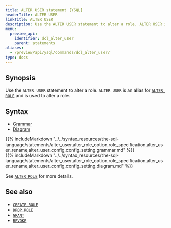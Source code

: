 ```yaml
---
title: ALTER USER statement [YSQL]
headerTitle: ALTER USER
linkTitle: ALTER USER
description: Use the ALTER USER statement to alter a role. ALTER USER is an alias for ALTER ROLE and is used to alter a role.
menu:
  preview_api:
    identifier: dcl_alter_user
    parent: statements
aliases:
  - /preview/api/ysql/commands/dcl_alter_user/
type: docs
---
```


## Synopsis

Use the `ALTER USER` statement to alter a role. `ALTER USER` is an alias for [`ALTER ROLE`](../dcl_alter_role) and is used to alter a role.

## Syntax

<ul class="nav nav-tabs nav-tabs-yb">
  <li >
    <a href="#grammar" class="nav-link active" id="grammar-tab" data-toggle="tab" role="tab" aria-controls="grammar" aria-selected="true">
      <i class="fa-solid fa-file-lines" aria-hidden="true"></i>
      Grammar
    </a>
  </li>
  <li>
    <a href="#diagram" class="nav-link" id="diagram-tab" data-toggle="tab" role="tab" aria-controls="diagram" aria-selected="false">
      <i class="fa-solid fa-diagram-project" aria-hidden="true"></i>
      Diagram
    </a>
  </li>
</ul>

<div class="tab-content">
  <div id="grammar" class="tab-pane fade show active" role="tabpanel" aria-labelledby="grammar-tab">
  {{% includeMarkdown "../../syntax_resources/the-sql-language/statements/alter_user,alter_role_option,role_specification,alter_user_rename,alter_user_config,config_setting.grammar.md" %}}
  </div>
  <div id="diagram" class="tab-pane fade" role="tabpanel" aria-labelledby="diagram-tab">
  {{% includeMarkdown "../../syntax_resources/the-sql-language/statements/alter_user,alter_role_option,role_specification,alter_user_rename,alter_user_config,config_setting.diagram.md" %}}
  </div>
</div>

See [`ALTER ROLE`](../dcl_alter_role) for more details.

## See also

- [`CREATE ROLE`](../dcl_create_role)
- [`DROP ROLE`](../dcl_drop_role)
- [`GRANT`](../dcl_grant)
- [`REVOKE`](../dcl_revoke)
